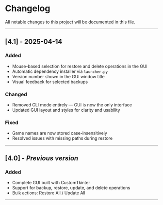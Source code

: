 # Changelog

All notable changes to this project will be documented in this file.

---

## [4.1] - 2025-04-14
### Added
- Mouse-based selection for restore and delete operations in the GUI
- Automatic dependency installer via `launcher.py`
- Version number shown in the GUI window title
- Visual feedback for selected backups

### Changed
- Removed CLI mode entirely — GUI is now the only interface
- Updated GUI layout and styles for clarity and usability

### Fixed
- Game names are now stored case-insensitively
- Resolved issues with missing paths during restore

---

## [4.0] - *Previous version*
### Added
- Complete GUI built with CustomTkinter
- Support for backup, restore, update, and delete operations
- Bulk actions: Restore All / Update All


---

